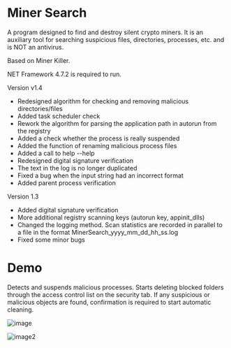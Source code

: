# Miner Search

A program designed to find and destroy silent crypto miners. 
It is an auxiliary tool for searching suspicious files, 
directories, processes, etc. and is NOT an antivirus. 

Based on Miner Killer.

NET Framework 4.7.2 is required to run.

Version v1.4

- Redesigned algorithm for checking and removing malicious directories/files
- Added task scheduler check
- Rework the algorithm for parsing the application path in autorun from the registry
- Added a check whether the process is really suspended
- Added the function of renaming malicious process files
- Added a call to help --help
- Redesigned digital signature verification
- The text in the log is no longer duplicated
- Fixed a bug when the input string had an incorrect format
- Added parent process verification

Version 1.3

- Added digital signature verification
- More additional registry scanning keys (autorun key, appinit_dlls)
- Changed the logging method. Scan statistics are recorded in parallel to a file in the format MinerSearch_yyyy_mm_dd_hh_ss.log
- Fixed some minor bugs

# Demo

Detects and suspends malicious processes. Starts deleting blocked folders through the access control list on the security tab. 
If any suspicious or malicious objects are found, confirmation is required to start automatic cleaning.

![image](https://user-images.githubusercontent.com/56220293/215475650-25d31515-d52a-485b-b194-7db63e0e9962.png)

![image2](https://user-images.githubusercontent.com/56220293/215356942-8080b05a-f324-4006-9864-6843923ff2be.png)
